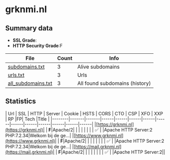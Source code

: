 

# grknmi.nl
## Summary data


 - **SSL Grade**:
 - **HTTP Security Grade**:F


| File       | Count | Info |
|------------|-------|------|
|[subdomains.txt](/data/grknmi.nl/subdomains.txt)|3|Alive subdomains|
|[urls.txt](/data/grknmi.nl/urls.txt)|3|Urls|
|[all_subdomains.txt](/data/grknmi.nl/all_subdomains.txt)|3|All found subdomains (history)|


## Statistics


| Url | SSL | HTTP | Server | Cookie | HSTS | CORS | CTO | CSP | XFO | XXP | RP |FP| Tech |Title |
|--------|-------|-------|------|------|------|------|------|------|------|------|------|------|------|
|[https://grknmi.nl](https://grknmi.nl)| | **F**|Apache/2| | | | | | | | :white_check_mark: | |Apache HTTP Server:2 PHP:7.2.34|Welkom bij de ge...|
|[https://www.grknmi.nl](https://www.grknmi.nl)| | **F**|Apache/2| | | | | | | | :white_check_mark: | |Apache HTTP Server:2 PHP:7.2.34|Welkom bij de ge...|
|[https://mail.grknmi.nl](https://mail.grknmi.nl)| | **F**|Apache/2| | | | | | | | :white_check_mark: | |Apache HTTP Server:2||